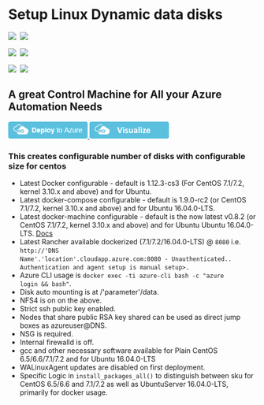 # Setup Linux Dynamic data disks 

<IMG SRC="https://azurequickstartsservice.blob.core.windows.net/badges/201-vm-linux-dynamic-data-disks/PublicLastTestDate.svg" />&nbsp;
<IMG SRC="https://azurequickstartsservice.blob.core.windows.net/badges/201-vm-linux-dynamic-data-disks/PublicDeployment.svg" />&nbsp;

<IMG SRC="https://azurequickstartsservice.blob.core.windows.net/badges/201-vm-linux-dynamic-data-disks/FairfaxLastTestDate.svg" />&nbsp;
<IMG SRC="https://azurequickstartsservice.blob.core.windows.net/badges/201-vm-linux-dynamic-data-disks/FairfaxDeployment.svg" />&nbsp;

<IMG SRC="https://azurequickstartsservice.blob.core.windows.net/badges/201-vm-linux-dynamic-data-disks/BestPracticeResult.svg" />&nbsp;
<IMG SRC="https://azurequickstartsservice.blob.core.windows.net/badges/201-vm-linux-dynamic-data-disks/CredScanResult.svg" />&nbsp;
## A great Control Machine for All your Azure Automation Needs

<a href="https://portal.azure.com/#create/Microsoft.Template/uri/https%3A%2F%2Fraw.githubusercontent.com%2FAzure%2Fazure-quickstart-templates%2Fmaster%2F201-vm-linux-dynamic-data-disks%2Fazuredeploy.json" target="_blank">
   <img alt="Deploy to Azure" src="https://raw.githubusercontent.com/Azure/azure-quickstart-templates/master/1-CONTRIBUTION-GUIDE/images/deploytoazure.png"/>
</a>

  <a href="http://armviz.io/#/?load=https%3A%2F%2Fraw.githubusercontent.com%2FAzure%2Fazure-quickstart-templates%2Fmaster%2F201-vm-linux-dynamic-data-disks%2Fazuredeploy.json" target="_blank">  
<img src="https://raw.githubusercontent.com/Azure/azure-quickstart-templates/master/1-CONTRIBUTION-GUIDE/images/visualizebutton.png"/> </a>  

### This creates configurable number of disks with configurable size for centos
* Latest Docker configurable - default is 1.12.3-cs3 (For CentOS 7.1/7.2, kernel 3.10.x and above) and for Ubuntu.
* Latest docker-compose configurable - default is 1.9.0-rc2 (or CentOS 7.1/7.2, kernel 3.10.x and above) and for Ubuntu 16.04.0-LTS.
* Latest docker-machine configurable - default is the now latest v0.8.2 (or CentOS 7.1/7.2, kernel 3.10.x and above) and for Ubuntu  Ubuntu 16.04.0-LTS. [Docs](https://docs.docker.com/machine/drivers/azure/)
* Latest Rancher available dockerized (7.1/7.2/16.04.0-LTS) @ <code>8080</code> i.e. <code>http://'DNS Name'.'location'.cloudapp.azure.com:8080 - Unauthenticated.. Authentication and agent setup is manual setup>.</code>
* Azure CLI usage is <code>docker exec -ti azure-cli bash -c "azure login && bash"</code>.
* Disk auto mounting is at /'parameter'/data.
* NFS4 is on on the above.
* Strict ssh public key enabled.
* Nodes that share public RSA key shared can be used as direct jump boxes as azureuser@DNS.
* NSG is required.
* Internal firewalld is off.
* gcc and other necessary software available for Plain CentOS 6.5/6.6/7.1/7.2 and for Ubuntu 16.04.0-LTS
* WALinuxAgent updates are disabled on first deployment.
* Specific Logic in <code>install_packages_all()</code> to distinguish between sku for CentOS 6.5/6.6 and 7.1/7.2 as well as UbuntuServer 16.04.0-LTS, primarily for docker usage.

